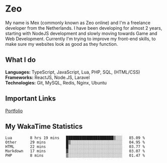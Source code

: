 # Zeo
My name is Mex (commonly known as Zeo online) and I'm a freelance developer from the Netherlands. I have been developing for almost 2 years, starting with NodeJS development and slowly moving towards Game and Web Development. Currently I'm trying to improve my front-end skills, to make sure my websites look as good as they function.

## What I do
**Languages:** TypeScript, JavaScript, Lua, PHP, SQL, (HTML/CSS)<br/>
**Frameworks:** ReactJS, Node.JS, Laravel<br/>
**Technologies:** Git, MySQL, Redis, Nginx, Ubuntu<br/>

## Important Links
[Portfolio](https://zeodev.cc)

## My WakaTime Statistics
<!--START_SECTION:waka-->
```text
Lua        8 hrs 19 mins   █████████████████████▒░░░   85.09 % 
Other      29 mins         █▒░░░░░░░░░░░░░░░░░░░░░░░   04.95 % 
HTML       22 mins         █░░░░░░░░░░░░░░░░░░░░░░░░   03.77 % 
Markdown   17 mins         ▓░░░░░░░░░░░░░░░░░░░░░░░░   03.07 % 
PHP        8 mins          ▒░░░░░░░░░░░░░░░░░░░░░░░░   01.47 % 
```
<!--END_SECTION:waka-->
